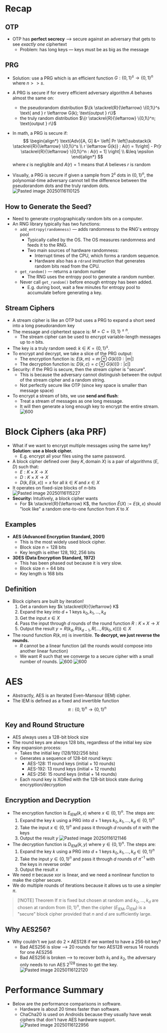 # Recap
## OTP
* OTP has **perfect secrecy** ⟶ secure against an adversary that gets to see *exactly one* ciphertext
	* Problem: has long keys — keys must be as big as the message
## PRG
* Solution: use a PRG which is an efficient function $G: \{0, 1\}^s \to \{0, 1\}^n$ where $n >> s$.
* A PRG is secure if for every efficient adversary algorithm $A$ behaves almost the same on:
	* the pseudorandom distribution $\{k \stackrel{R}{\leftarrow} \{0,1\}^s \text{ and } r \leftarrow G(k); \text{output } r\}$
	* the truly random distribution $\{r \stackrel{R}{\leftarrow} \{0,1\}^n; \text{output } r\}$
* In math, a PRG is secure if:
$$
\begin{align*}
\text{Adv}[A, G] &= \left| Pr \left[\substack{k \stackrel{R}{\leftarrow} \{0,1\}^s \\ r \leftarrow G(k)} : A(r) = 1\right] - Pr[r \stackrel{R}{\leftarrow} \{0,1\}^n : A(r) = 1] \right| \\
&\leq \epsilon
\end{align*}
$$
	where $\epsilon$ is negligible and $A(r) = 1$ means that $A$ believes $r$ is random

* Visually, a PRG is secure if given a sample from $2^s$ dots in $\{0,1\}^n$, the polynomial-time adversary cannot tell the difference between the pseudorandom dots and the truly random dots.
![Pasted image 20250116110125](Pasted%20image%2020250116110125.png)

## How to Generate the Seed?
* Need to generate cryptographically random bits on a computer.
* An RNG library typically has two functions:
	* `add_entropy(randomness)` — adds randomness to the RNG's entropy pool
		* Typically called by the OS. The OS measures randomness and feeds it to the RNG.
		* Two main sources of hardware randomness:
			* Interrupt times of the CPU, which forms a random sequence.
			* Hardware also has a `rdrand` instruction that generates random bits read from the CPU.
	* `get_random()` — returns a random number
		* The RNG uses the entropy pool to generate a random number.
	* Never call `get_random()` before enough entropy has been added.
		* E.g. during boot, wait a few minutes for entropy pool to accumulate before generating a key.

## Stream Ciphers
* A stream cipher is like an OTP but uses a PRG to expand a short seed into a long pseudorandom key
* The message and ciphertext space is: $M = C = \{0, 1\}^{\leq n}$.
	* The stream cipher can be used to encrypt variable-length messages up to $n$ bits.
* The key is a truly random seed: $k \in K = \{0, 1\}^s$.
* To encrypt and decrypt, we take a slice of the PRG output:
	* The encryption function is: $E(k, m) = m \oplus G(k)[0:|m|]$
	* The decryption function is: $D(k, c) = c \oplus G(k)[0:|c|]$
* Security: if the PRG is secure, then the stream cipher is "secure".
	* This is because the adversary cannot distinguish between the output of the stream cipher and a random string.
	* Not perfectly secure like OTP (since key space is smaller than message space)
* To encrypt a stream of bits, we use **send and flush**:
	* Treat a stream of messages as one long message.
	* It will then generate a long enough key to encrypt the entire stream.
![600](Pasted%20image%2020250116113230.png)

# Block Ciphers (aka PRF)
* What if we want to encrypt multiple messages using the same key? **Solution: use a block cipher.**
	* E.g. encrypt all your files using the same password.
* A block cipher defined over $(\text{key } K, \text{domain }X)$ is a pair of algorithms $(E, D)$ such that:
	* $E: K \times X \to X$
	* $D: K \times X \to X$
	* $D(k, E(k, x)) = x$ for all $k \in K$ and $x \in X$
* It operates on fixed-size blocks of $n$-bits ![Pasted image 20250116115227](Pasted%20image%2020250116115227.png)
* **Security:** Intuitively, a block cipher wants
	* For $k \stackrel{R}{\leftarrow} K$, the function $\hat{E}(X) := E(k, x)$ should "look like" a random one-to-one function from $X$ to $X$

## Examples
* **AES (Advanced Encryption Standard, 2001)**
	* This is the most widely used block cipher.
	* Block size $n = 128$ bits
	* Key length is either $128, 192, 256$ bits
* **3DES (Data Encryption Standard, 1972)**
	* This has been phased out because it is very slow.
	* Block size $n = 64$ bits
	* Key length is $168$ bits

## Definition
* Block ciphers are built by iteration!
	1. Get a random key $k \stackrel{R}{\leftarrow} K$
	2. Expand the key into $d + 1$ keys $k_0, k_1, \dots, k_d$
	3. Get the input $x \in X$
	4. Pass the input through $d$ rounds of the round function $R: K \times X \to X$
	5. Output the result $y = R(k_d, R(k_{d-1}, R(\dots, R(k_0, x)))) \in X$
* The round function $R(k, m)$ is invertible. **To decrypt, we just reverse the rounds.**
	* $R$ cannot be a linear function (all the rounds would compose into another linear function)
	* We want $R$ such that we converge to a secure cipher with a small number of rounds.
![600](Pasted%20image%2020250116115313.png)
![600](Pasted%20image%2020250116115417.png)

# AES
* Abstractly, AES is an Iterated Even-Mansour (IEM) cipher.
* The IEM is defined as a fixed and invertible function
$$
\pi: \{0, 1\}^n \to \{0, 1\}^n \tag{$n = 128$}
$$

## Key and Round Structure
* AES always uses a 128-bit block size
* The round keys are always 128 bits, regardless of the initial key size
* Key expansion process:
	* Takes the initial key (128/192/256 bits)
	* Generates a sequence of 128-bit round keys:
		* AES-128: 11 round keys (initial + 10 rounds)
		* AES-192: 13 round keys (initial + 12 rounds)
		* AES-256: 15 round keys (initial + 14 rounds)
	* Each round key is XORed with the 128-bit block state during encryption/decryption

## Encryption and Decryption
* The encryption function is $E_{\text{IEM}}(k, x)$ where $x \in \{0, 1\}^{n}$. The steps are:
	1. Expand the key $k$ using a PRG into $d + 1$ keys $k_0, k_1, \dots, k_d \in \{0, 1\}^{n}$
	2. Take the input $x \in \{0, 1\}^{n}$ and pass it through $d$ rounds of $\pi$ with the keys
	3. Output the result $y$
![Pasted image 20250116121146](Pasted%20image%2020250116121146.png)
* The decryption function is $D_{\text{IEM}}(k, y)$ where $y \in \{0, 1\}^{n}$. The steps are:
	1. Expand the key $k$ using a PRG into $d + 1$ keys $k_0, k_1, \dots, k_d \in \{0, 1\}^{n}$
	2. Take the input $y \in \{0, 1\}^{n}$ and pass it through $d$ rounds of $\pi^{-1}$ with the keys in reverse order
	3. Output the result $x$
* We need $\pi$ because xor is linear, and we need a nonlinear function to make the cipher secure.
* We do multiple rounds of iterations because it allows us to use a simpler $\pi$.

> [!NOTE] Theorem
> If $\pi$ is fixed but chosen at random and $k_0, \dots, k_d$ are chosen at random from $\{0, 1\}^{n}$, then the cipher $(E_{\text{IEM}}, D_{\text{IEM}})$ is a "secure" block cipher provided that $n$ and $d$ are sufficiently large.

## Why AES256?
* Why couldn't we just do $2 \times \text{AES128}$ if we wanted to have a 256-bit key?
	* Bad AES256 is slow ⟶ 20 rounds for two AES128 versus 14 rounds for one AES256
	* Bad AES256 is broken ⟶ to recover both $k_1$ and $k_2$, the adversary only needs to run AES $2^{128}$ times to get the key.
![Pasted image 20250116122120](Pasted%20image%2020250116122120.png)

# Performance Summary
* Below are the performance comparisons in software.
	* Hardware is about 20 times faster than software.
	* ChaCha20 is used on Androids because they usually have weak ciphers that don't have AES hardware support.
![Pasted image 20250116122956](Pasted%20image%2020250116122956.png)
